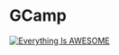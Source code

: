 # GCamp
[![Everything Is AWESOME](http://i.imgur.com/Ot5DWAW.png)](https://youtu.be/StTqXEQ2l-Y?t=0s "Everything Is AWESOME")
